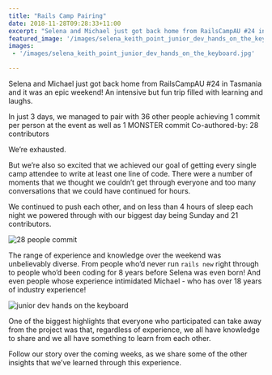 ```yaml
---
title: "Rails Camp Pairing"
date: 2018-11-28T09:28:33+11:00
excerpt: "Selena and Michael just got back home from RailsCampAU #24 in Tasmania and it was an epic weekend!  An intensive but fun trip filled with learning and laughs."
featured_image: '/images/selena_keith_point_junior_dev_hands_on_the_keyboard.jpg'
images:
 - '/images/selena_keith_point_junior_dev_hands_on_the_keyboard.jpg'

---
```


Selena and Michael just got back home from RailsCampAU #24 in Tasmania and it was an epic weekend!  An intensive but fun trip filled with learning and laughs. 

In just 3 days, we managed to pair with 36 other people achieving 1 commit per person at the event as well as 1 MONSTER commit Co-authored-by: 28 contributors

We’re exhausted.

But we’re also so excited that we achieved our goal of getting every single camp attendee to write at least one line of code. There were a number of moments that we thought we couldn’t get through everyone and too many conversations that we could have continued for hours. 

We continued to push each other, and on less than 4 hours of sleep each night we powered through with our biggest day being Sunday and 21 contributors.

![28 people commit](/images/28_people_commit.gif)

The range of experience and knowledge over the weekend was unbelievably diverse. From people who’d never run `rails new` right through to people who’d been coding for 8 years before Selena was even born! And even people whose experience intimidated Michael - who has over 18 years of industry experience!

![junior dev hands on the keyboard](/images/selena_keith_point_junior_dev_hands_on_the_keyboard.jpg)

One of the biggest highlights that everyone who participated can take away from the project was that, regardless of experience, we all have knowledge to share and we all have something to learn from each other.

Follow our story over the coming weeks, as we share some of the other insights that we’ve learned through this experience.
